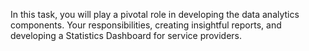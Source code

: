 In this task, you will play a pivotal role in developing the data analytics components. Your responsibilities, creating insightful reports, and developing a Statistics Dashboard for service providers.
